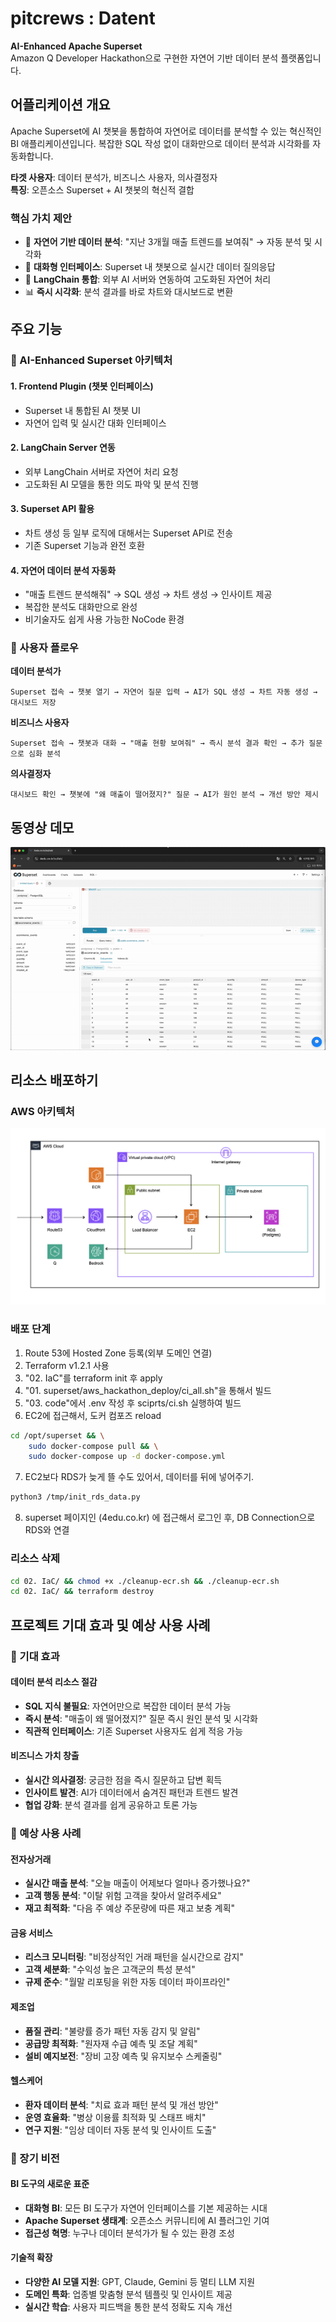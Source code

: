 # pitcrews : Datent

**AI-Enhanced Apache Superset**  
Amazon Q Developer Hackathon으로 구현한 자연어 기반 데이터 분석 플랫폼입니다.

## 어플리케이션 개요

Apache Superset에 AI 챗봇을 통합하여 자연어로 데이터를 분석할 수 있는 혁신적인 BI 애플리케이션입니다. 복잡한 SQL 작성 없이 대화만으로 데이터 분석과 시각화를 자동화합니다.

**타겟 사용자**: 데이터 분석가, 비즈니스 사용자, 의사결정자  
**특징**: 오픈소스 Superset + AI 챗봇의 혁신적 결합

### 핵심 가치 제안
- 🤖 **자연어 기반 데이터 분석**: "지난 3개월 매출 트렌드를 보여줘" → 자동 분석 및 시각화
- 💬 **대화형 인터페이스**: Superset 내 챗봇으로 실시간 데이터 질의응답
- 🔗 **LangChain 통합**: 외부 AI 서버와 연동하여 고도화된 자연어 처리
- 📊 **즉시 시각화**: 분석 결과를 바로 차트와 대시보드로 변환

## 주요 기능

### 🎯 AI-Enhanced Superset 아키텍처

#### 1. Frontend Plugin (챗봇 인터페이스)
- Superset 내 통합된 AI 챗봇 UI
- 자연어 입력 및 실시간 대화 인터페이스

#### 2. LangChain Server 연동
- 외부 LangChain 서버로 자연어 처리 요청
- 고도화된 AI 모델을 통한 의도 파악 및 분석 진행

#### 3. Superset API 활용
- 차트 생성 등 일부 로직에 대해서는 Superset API로 전송
- 기존 Superset 기능과 완전 호환

#### 4. 자연어 데이터 분석 자동화
- "매출 트렌드 분석해줘" → SQL 생성 → 차트 생성 → 인사이트 제공
- 복잡한 분석도 대화만으로 완성
- 비기술자도 쉽게 사용 가능한 NoCode 환경

### 📱 사용자 플로우

**데이터 분석가**
```
Superset 접속 → 챗봇 열기 → 자연어 질문 입력 → AI가 SQL 생성 → 차트 자동 생성 → 대시보드 저장
```

**비즈니스 사용자**
```
Superset 접속 → 챗봇과 대화 → "매출 현황 보여줘" → 즉시 분석 결과 확인 → 추가 질문으로 심화 분석
```

**의사결정자**
```
대시보드 확인 → 챗봇에 "왜 매출이 떨어졌지?" 질문 → AI가 원인 분석 → 개선 방안 제시
```

## 동영상 데모
![AWS Architecture](./04.%20demo/demo.gif)


## 리소스 배포하기

### AWS 아키텍처
![AWS Architecture](./02.%20IaC/architecture.png)

### 배포 단계
1. Route 53에 Hosted Zone 등록(외부 도메인 연결)
2. Terraform v1.2.1 사용
3. "02. IaC"를 terraform init 후 apply
4. "01. superset/aws_hackathon_deploy/ci_all.sh"을 통해서 빌드 
5. "03. code"에서 .env 작성 후 sciprts/ci.sh 실행하여 빌드
6. EC2에 접근해서, 도커 컴포즈 reload

```sh
cd /opt/superset && \
    sudo docker-compose pull && \
    sudo docker-compose up -d docker-compose.yml
```
7. EC2보다 RDS가 늦게 뜰 수도 있어서, 데이터를 뒤에 넣어주기.
```sh
python3 /tmp/init_rds_data.py
```
8. superset 페이지인 (4edu.co.kr) 에 접근해서 로그인 후, DB Connection으로 RDS와 연결

### 리소스 삭제
```bash
cd 02. IaC/ && chmod +x ./cleanup-ecr.sh && ./cleanup-ecr.sh
cd 02. IaC/ && terraform destroy
```

## 프로젝트 기대 효과 및 예상 사용 사례

### 🎯 기대 효과

#### 데이터 분석 리소스 절감
- **SQL 지식 불필요**: 자연어만으로 복잡한 데이터 분석 가능
- **즉시 분석**: "매출이 왜 떨어졌지?" 질문 즉시 원인 분석 및 시각화
- **직관적 인터페이스**: 기존 Superset 사용자도 쉽게 적응 가능

#### 비즈니스 가치 창출
- **실시간 의사결정**: 궁금한 점을 즉시 질문하고 답변 획득
- **인사이트 발견**: AI가 데이터에서 숨겨진 패턴과 트렌드 발견
- **협업 강화**: 분석 결과를 쉽게 공유하고 토론 가능

### 🏢 예상 사용 사례

#### 전자상거래
- **실시간 매출 분석**: "오늘 매출이 어제보다 얼마나 증가했나요?"
- **고객 행동 분석**: "이탈 위험 고객을 찾아서 알려주세요"
- **재고 최적화**: "다음 주 예상 주문량에 따른 재고 보충 계획"

#### 금융 서비스
- **리스크 모니터링**: "비정상적인 거래 패턴을 실시간으로 감지"
- **고객 세분화**: "수익성 높은 고객군의 특성 분석"
- **규제 준수**: "월말 리포팅을 위한 자동 데이터 파이프라인"

#### 제조업
- **품질 관리**: "불량률 증가 패턴 자동 감지 및 알림"
- **공급망 최적화**: "원자재 수급 예측 및 조달 계획"
- **설비 예지보전**: "장비 고장 예측 및 유지보수 스케줄링"

#### 헬스케어
- **환자 데이터 분석**: "치료 효과 패턴 분석 및 개선 방안"
- **운영 효율화**: "병상 이용률 최적화 및 스태프 배치"
- **연구 지원**: "임상 데이터 자동 분석 및 인사이트 도출"

### 🚀 장기 비전

#### BI 도구의 새로운 표준
- **대화형 BI**: 모든 BI 도구가 자연어 인터페이스를 기본 제공하는 시대
- **Apache Superset 생태계**: 오픈소스 커뮤니티에 AI 플러그인 기여
- **접근성 혁명**: 누구나 데이터 분석가가 될 수 있는 환경 조성

#### 기술적 확장
- **다양한 AI 모델 지원**: GPT, Claude, Gemini 등 멀티 LLM 지원
- **도메인 특화**: 업종별 맞춤형 분석 템플릿 및 인사이트 제공
- **실시간 학습**: 사용자 피드백을 통한 분석 정확도 지속 개선
